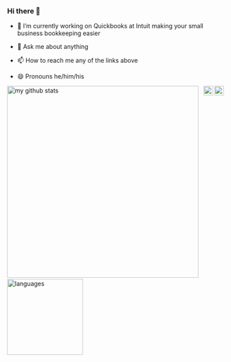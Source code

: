 ### Hi there 👋

- 🌱 I’m currently working on Quickbooks at Intuit making your small business bookkeeping easier
- 💬 Ask me about anything
- 📫 How to reach me any of the links above
- 😄 Pronouns he/him/his


  <a href="https://www.instagram.com/shashwat.prajjwal">
    <img align="right" alt="Shashwat Prajjwal | Instagram" width="22px" src="https://cdn.jsdelivr.net/npm/simple-icons@v3/icons/instagram.svg" />
  </a>
  <a href="https://www.linkedin.com/in/shashwat-prajjwal/">
     <img align="right" alt="Shashwat Prajjwal | LinkedIn" width="22px" src="https://cdn.jsdelivr.net/npm/simple-icons@v3/icons/linkedin.svg" />
  </a>

<p align="left">
<img src="https://github-readme-stats.vercel.app/api?username=sprajjwal&show_icons=true&title_color=fff&icon_color=ffbb00&text_color=9f9f9f&bg_color=151515" alt="my github stats" width="445"/>&nbsp;<img src="https://github-readme-stats.vercel.app/api/top-langs/?username=sprajjwal&layout=compact&show_icons=true&title_color=fff&icon_color=fc8930&text_color=9f9f9f&bg_color=151515" alt="languages" height="176">
</p>

<!--
**sprajjwal/sprajjwal** is a ✨ _special_ ✨ repository because its `README.md` (this file) appears on your GitHub profile.


